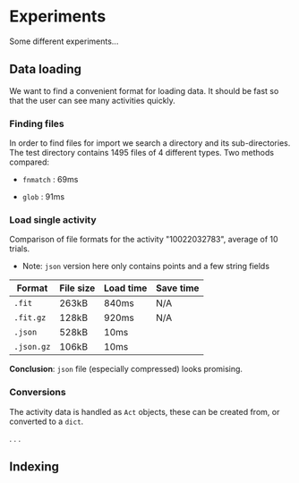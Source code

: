 # Experiments

Some different experiments...

## Data loading

We want to find a convenient format for loading data. It should be fast so that the user can see many activities quickly.

### Finding files

In order to find files for import we search a directory and its sub-directories. The test directory contains 1495 files of 4 different types. Two methods compared:

-   `fnmatch` : 69ms

-   `glob` : 91ms

### Load single activity

Comparison of file formats for the activity "10022032783", average of 10 trials.

-   Note: `json` version here only contains points and a few string fields

| Format     | File size | Load time | Save time |
|------------|-----------|-----------|-----------|
| `.fit`     | 263kB     | 840ms     | N/A       |
| `.fit.gz`  | 128kB     | 920ms     | N/A       |
| `.json`    | 528kB     | 10ms      |           |
| `.json.gz` | 106kB     | 10ms      |           |

**Conclusion**: `json` file (especially compressed) looks promising.

### Conversions

The activity data is handled as `Act` objects, these can be created from, or converted to a `dict`.

. . .

## Indexing